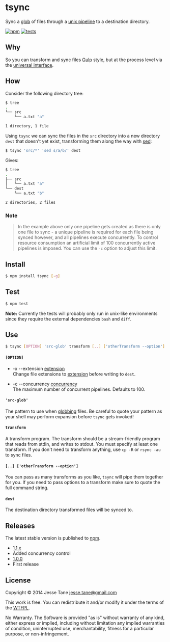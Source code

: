 # tsync
Sync a [glob](https://github.com/isaacs/node-glob#glob) of files through a [unix pipeline](http://en.wikipedia.org/wiki/Pipeline_%28Unix%29) to a destination directory.

[![npm](http://img.shields.io/npm/v/tsync.svg?style=flat-square)](http://www.npmjs.org/tsync)
[![tests](https://img.shields.io/travis/jessetane/tsync.svg?style=flat-square&branch=master)](https://travis-ci.org/jessetane/tsync)

## Why
So you can transform and sync files [Gulp](http://gulpjs.com/) style, but at the process level via the [universal interface](http://en.wikipedia.org/wiki/Standard_streams).

## How
Consider the following directory tree:
```bash
$ tree
.
└── src
    └── a.txt "a"

1 directory, 1 file
```

Using `tsync` we can sync the files in the `src` directory into a new directory `dest` that doesn't yet exist, transforming them along the way with [sed](http://en.wikipedia.org/wiki/Sed):
```bash
$ tsync 'src/*' 'sed s/a/b/' dest
```

Gives:
```bash
$ tree
.
├── src
│   └── a.txt "a"
└── dest
    └── a.txt "b"

2 directories, 2 files
```

### Note
> In the example above only one pipeline gets created as there is only one file to sync - a unique pipeline is required for each file being synced however, and all pipelines execute concurrently. To control resource consumption an artificial limit of 100 concurrently active pipelines is imposed. You can use the `-c` option to adjust this limit.

## Install
```bash
$ npm install tsync [-g]
```

## Test
```bash
$ npm test
```
**Note:** Currently the tests will probably only run in unix-like environments since they require the external dependencies `bash` and `diff`.

## Use
```bash
$ tsync [OPTION] 'src-glob' transform [..] ['otherTransform --option'] dest
```

#### `[OPTION]`
* -x --extension <u>extension</u>  
Change file extensions to <u>extension</u> before writing to `dest`.

* -c --concurrency <u>concurrency</u>  
The maximum number of concurrent pipelines. Defaults to 100.

#### `'src-glob'`
The pattern to use when [globbing](https://github.com/isaacs/node-glob#glob) files. Be careful to quote your pattern as your shell may perform expansion before `tsync` gets invoked!

#### `transform`
A transform program. The transform should be a stream-friendly program that reads from stdin, and writes to stdout. You must specify at least one transform. If you don't need to transform anything, use `cp -R` or `rsync -au` to sync files.

#### `[..] ['otherTransform --option']`
You can pass as many transforms as you like, `tsync` will pipe them together for you. If you need to pass options to a transform make sure to quote the full command string.

#### `dest`
The destination directory transformed files will be synced to.

## Releases
The latest stable version is published to [npm](https://www.npmjs.org/package/tsync).
* [1.1.x](https://github.com/jessetane/tsync/releases/tag/1.1.4)
 * Added concurrency control
* [1.0.0](https://github.com/jessetane/tsync/releases/tag/1.0.0)
 * First release

## License
Copyright © 2014 Jesse Tane <jesse.tane@gmail.com>

This work is free. You can redistribute it and/or modify it under the
terms of the [WTFPL](http://www.wtfpl.net/txt/copying).

No Warranty. The Software is provided "as is" without warranty of any kind, either express or implied, including without limitation any implied warranties of condition, uninterrupted use, merchantability, fitness for a particular purpose, or non-infringement.

